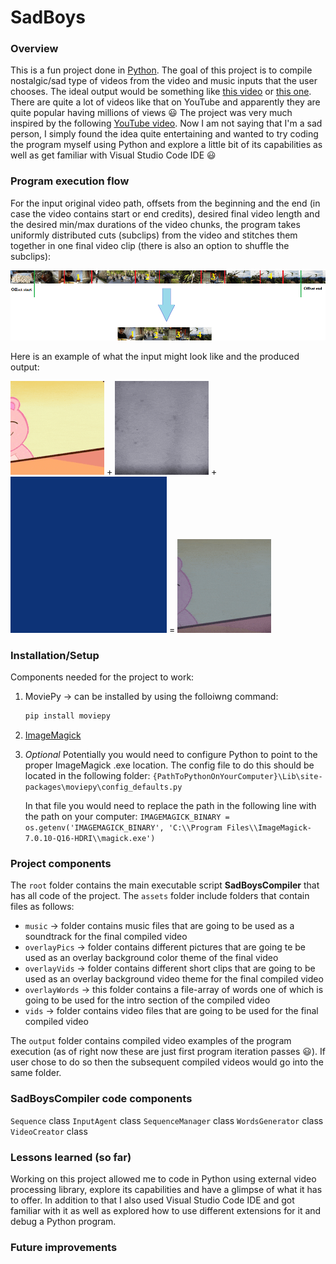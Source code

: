 # SadBoys
### Overview
This is a fun project done in [Python](https://www.python.org/). The goal of this project is to compile nostalgic/sad type of videos from the video and music inputs that the user chooses. The ideal output would be something like [this video](https://www.youtube.com/watch?v=cFpekJ5h1XY&list=RDC02WOL9lLx8&index=4) or [this one](https://www.youtube.com/watch?v=M9Y2p5l6IWU&list=RDC02WOL9lLx8&index=36). There are quite a lot of videos like that on YouTube and apparently they are quite popular having millions of views :smiley: The project was very much inspired by the following [YouTube video](https://www.youtube.com/watch?v=EmZX9fgHoYk).
Now I am not saying that I'm a sad person, I simply found the idea quite entertaining and wanted to try coding the program myself using Python and explore a little bit of its capabilities as well as get familiar with Visual Studio Code IDE :smiley:

### Program execution flow
For the input original video path, offsets from the beginning and the end (in case the video contains start or end credits), desired final video length and the desired min/max durations of the video chunks, the program takes uniformly distributed cuts (subclips) from the video and stitches them together in one final video clip (there is also an option to shuffle the subclips):

![Movie preview subclips diagram](./readme_images/movie_preview.png)

Here is an example of what the input might look like and the produced output:

![Example video input](./readme_images/input_video_example.gif) + ![Example overlay video](./readme_images/input_overlay_video_example.gif) + ![Example overlay background](./readme_images/video_overlay_background.png) = ![Example video output](./readme_images/output_video_example.gif)

### Installation/Setup
Components needed for the project to work:
1) MoviePy -> can be installed by using the folloiwng command:

    ```sh 
    pip install moviepy
    ```
    
2) [ImageMagick](https://imagemagick.org/)
3) _Optional_
Potentially you would need to configure Python to point to the proper ImageMagick .exe location. The config file to do this should be located in the following folder:
    ```{PathToPythonOnYourComputer}\Lib\site-packages\moviepy\config_defaults.py```
    
    In that file you would need to replace the path in the following line with the path on your computer:
    ```IMAGEMAGICK_BINARY = os.getenv('IMAGEMAGICK_BINARY', 'C:\\Program Files\\ImageMagick-7.0.10-Q16-HDRI\\magick.exe')```

### Project components
The ```root``` folder contains the main executable script __SadBoysCompiler__ that has all code of the project.
The ```assets``` folder include folders that contain files as follows:

- ```music``` -> folder contains music files that are going to be used as a soundtrack for the final compiled video
- ```overlayPics``` -> folder contains different pictures that are going te be used as an overlay background color theme of the final video
- ```overlayVids``` -> folder contains different short clips that are going to be used as an overlay background video theme for the final compiled video
- ```overlayWords``` -> this folder contains a file-array of words one of which is going to be used for the intro section of the compiled video
- ```vids``` -> folder contains video files that are going to be used for the final compiled video

The ```output``` folder contains compiled video examples of the program execution (as of right now these are just first program iteration passes :smiley:). If user chose to do so then the subsequent compiled videos would go into the same folder.

### SadBoysCompiler code components
```Sequence``` class
```InputAgent``` class
```SequenceManager``` class
```WordsGenerator``` class
```VideoCreator``` class

### Lessons learned (so far)
Working on this project allowed me to code in Python using external video processing library, explore its capabilities and have a glimpse of what it has to offer. In addition to that I also used Visual Studio Code IDE and got familiar with it as well as explored how to use different extensions for it and debug a Python program.

### Future improvements
